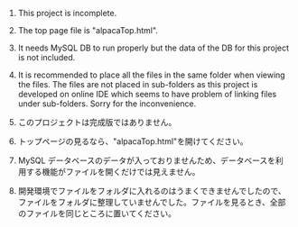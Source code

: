 1. This project is incomplete.
2. The top page file is "alpacaTop.html".
3. It needs MySQL DB to run properly but the data of the DB for this project is not included.
4. It is recommended to place all the files in the same folder when viewing the files. The files are not placed in sub-folders as this project is developed on online IDE which seems to have problem of linking files under sub-folders. Sorry for the inconvenience.

1. このプロジェクトは完成版ではありません。
2. トップページの見るなら、"alpacaTop.html"を開けてください。
3. MySQL データベースのデータが入っておりませんため、データベースを利用する機能がファイルを開くだけでは見えません。
4. 開発環境でファイルをフォルダに入れるのはうまくできませんでしたので、ファイルをフォルダに整理していませんでした。ファイルを見るとき、全部のファイルを同じところに置いてください。
